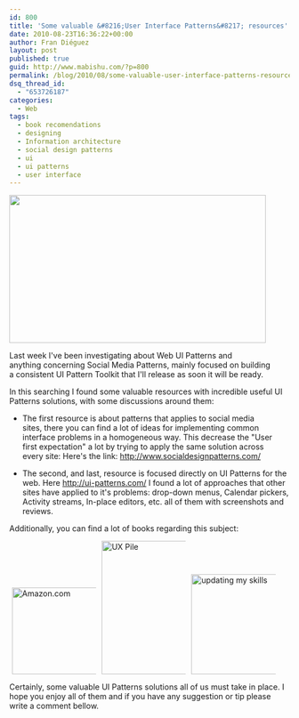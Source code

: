 ```yaml
---
id: 800
title: 'Some valuable &#8216;User Interface Patterns&#8217; resources'
date: 2010-08-23T16:36:22+00:00
author: Fran Diéguez
layout: post
published: true
guid: http://www.mabishu.com/?p=800
permalink: /blog/2010/08/some-valuable-user-interface-patterns-resources/
dsq_thread_id:
  - "653726187"
categories:
  - Web
tags:
  - book recomendations
  - designing
  - Information architecture
  - social design patterns
  - ui
  - ui patterns
  - user interface
---
```

<img class="alignright size-full wp-image-801" title="4328394839_e632f7c98d" alt="" src="http://www.mabishu.com/wp-content/uploads/2010/08/4328394839_e632f7c98d.jpg" width="461" height="266" />

Last week I've been investigating about Web UI Patterns and anything concerning Social Media Patterns, mainly focused on building a consistent UI Pattern Toolkit that I'll release as soon it will be ready.

In this searching I found some valuable resources with incredible useful UI Patterns solutions, with some discussions around them:
<ul>
	<li>The first resource is about patterns that applies to social media sites, there you can find a lot of ideas for implementing common interface problems in a homogeneous way. This decrease the "User first expectation" a lot by trying to apply the same solution across every site: Here's the link: <a title="Social Design Patterns" href="http://www.socialdesignpatterns.com/">http://www.socialdesignpatterns.com/</a></li>
</ul>
<ul>
	<li>The second, and last, resource is focused directly on UI Patterns for the web. Here <a title="UI Patterns" href="http://ui-patterns.com/">http://ui-patterns.com/</a> I found a lot of approaches that other sites have applied to it's problems: drop-down menus, Calendar pickers, Activity streams, In-place editors, etc. all of them with screenshots and reviews.</li>
</ul>
Additionally, you can find a lot of books regarding this subject:

<a href="http://www.amazon.com/Designing-Interfaces-Patterns-Effective-Interaction/dp/0596008031/ref=sr_1_1?ie=UTF8&amp;s=books&amp;qid=1282580885&amp;sr=8-1"><img class="alignnone" style="max-width: 30%; margin-left: 5px; margin-right: 5px; border: 0px;" title="Amazon.com" alt="Amazon.com" src="http://farm3.static.flickr.com/2141/2435522965_9e7771e137_m.jpg" width="240" height="156" border="0" hspace="5" /></a><a href="http://www.amazon.com/Project-Guide-Design-experience-designers/dp/0321607376/ref=pd_bxgy_b_img_b"><img class="alignnone" style="max-width: 30%; margin-left: 5px; margin-right: 5px; border: 0px;" title="UX Pile" alt="UX Pile" src="http://farm4.static.flickr.com/3218/2805069373_0d0df00bca_m.jpg" width="185" height="240" border="0" hspace="5" /></a><a href="http://www.amazon.com/User-Interface-Design-Programmers-Spolsky/dp/1893115941/ref=sr_1_1?s=books&amp;ie=UTF8&amp;qid=1282580946&amp;sr=1-1"><img class="alignnone" style="max-width: 30%; margin-left: 5px; margin-right: 5px; border: 0px;" title="updating my skills" alt="updating my skills" src="http://farm4.static.flickr.com/3124/2795643169_b2cab661b6_m.jpg" width="240" height="180" border="0" hspace="5" /></a>

Certainly, some valuable UI Patterns solutions all of us must take in place. I hope you enjoy all of them and if you have any suggestion or tip please write a comment bellow.